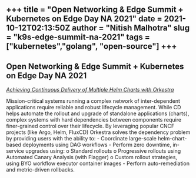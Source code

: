 +++
title = "Open Networking & Edge Summit + Kubernetes on Edge Day NA 2021"
date = 2021-10-12T02:13:50Z
author = "Nitish Malhotra"
slug = "k9s-edge-summit-na-2021"
tags = ["kubernetes","golang", "open-source"]
+++
---

## Open Networking & Edge Summit + Kubernetes on Edge Day NA 2021

*[Achieving Continuous Delivery of Multiple Helm Charts with Orkestra](https://sched.co/lStG)*

Mission-critical systems running a complex network of inter-dependent applications require reliable and robust lifecycle management. While CD helps automate the rollout and upgrade of standalone applications (charts), complex systems with hard dependencies between components require finer-grained control over their lifecycle. By leveraging popular CNCF projects (like Argo, Helm, FluxCD) Orkestra solves the dependency problem by providing users with the ability to: - Coordinate large-scale helm-chart-based deployments using DAG workflows - Perform zero downtime, in-service upgrades using: o Standard rollouts o Progressive rollouts using Automated Canary Analysis (with Flagger) o Custom rollout strategies, using BYO workflow executor container images - Perform auto-remediation and metric-driven rollbacks.

